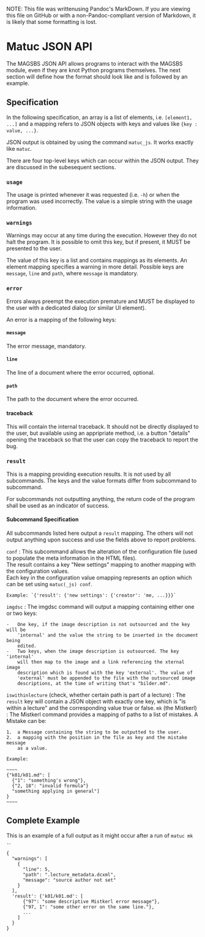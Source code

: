 NOTE: This file was writtenusing Pandoc's MarkDown. If you are viewing this file
on GitHub or with a non-Pandoc-compliant version of Markdown, it is likely that
some formatting is lost.


Matuc JSON API
==============

The MAGSBS JSON API allows programs to interact with the MAGSBS module, even if they are knot Python programs themselves. The next section will define how the format should look like and is followed by an example.

Specification
-------------

In the following specification, an array is a list of elements, i.e. `[element1, ...]` and a mapping refers to JSON objects with keys and values like `{key : value, ...}`.

JSON output is obtained by using the command `matuc_js`. It works exactly like
`matuc`.

There are four top-level keys which can occur within the JSON output. They are
discussed in the subesequent sections.

### `usage`

The usage is printed whenever it was requested (i.e. `-h`) or when the program
was used incorrectly. The value is a simple string with the usage information.

### `warnings`  

Warnings may occur at any time during the execution. However they do not halt the program. It is possible to omit this key, but if present, it MUST be presented to the user.

The value of this key is a list and contains mappings as its elements. An element mapping specifies a warning in more detail. Possible keys are `message`, `line` and `path`, where `message` is mandatory.

### `error`

Errors always preempt the execution premature and MUST be displayed to the user with a dedicated dialog (or similar UI element).

An error is a mapping of the following keys:

#### `message`  

The error message, mandatory.

#### `line`

The line of a document where the error occurred, optional.

#### `path`

The path to the document where the error occurred.

#### traceback

This will contain the internal traceback. It should not be directly displayed to
the user, but available using an appripriate method, i.e. a button "details"
opening the traceback so that the user can copy the traceback to report the bug.

### `result`

This is a mapping providing execution results. It is not used by all subcommands. The keys and the value formats differ from subcommand to subcommand.

For subcommands not outputting anything, the return code of the program shall be used as an indicator of success.

#### Subcommand Specification

All subcommands listed here output a `result` mapping. The others will not
output anything upon success and use the fields above to report problems.

`conf`
:   This subcommand allows the alteration of the configuration file (used to
    populate the meta information in the HTML files).  
    The result contains a key "New settings" mapping to another mapping with
    the configuration values.  
    Each key in the configuration value omapping represents an option which can
    be set using `matuc(_js) conf`.

    Example: `{'result': {'new settings': {'creator': 'me, ...}}}`
    
`imgdsc`
:   The imgdsc command will output a mapping containing either one or two keys:

    -   One key, if the image description is not outsourced and the key will be
        'internal' and the value the string to be inserted in the document being
        edited.
    -   Two keys, when the image description is outsourced. The key 'internal'
        will then map to the image and a link referencing the xternal image
        description which is found with the key 'external'. The value of
        'external' must be appended to the file with the outsourced image
        descriptions, at the time of writing that's "bilder.md".
`iswithinlecture` (check, whether certain path is part of a lecture)
:   The `result` key will contain a JSON object with exactly one key, which is
    "is within a lecture" and the corresponding value true or false.
`mk` (the Mistkerl)
:   The Mistkerl command provides a mapping of paths to a list of mistakes. A
    Mistake can be:
    
    1.  a Message containing the string to be outputted to the user.
    2.  a mapping with the position in the file as key and the mistake message
        as a value.

    Example: 
    
    ~~~~
    {"k01/k01.md": [
      {"1": "something's wrong"},
      {"2, 18": "invalid formula"}
      "something applying in general"]
    }
    ~~~~



Complete Example
----------------

This is an example of a full output as it might occur after a run of `matuc mk .`.

    {
      "warnings": [
        {
          "line": 5,
          "path": ".lecture_metadata.dcxml",
          "message": "source author not set"
        }
      ],
      'result': {'k01/k01.md': [
          {"97": "some descriptive Mistkerl error message"},
          {"97, 1": "some other error on the same line."},
          ...
        ]
      }
    }


